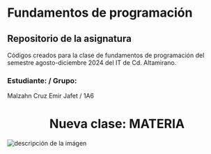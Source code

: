 # Fundamentos de programación

## Repositorio de la asignatura 

Códigos creados para la clase de fundamentos de programación del semestre agosto-diciembre 2024 del IT de Cd. Altamirano.

### Estudiante: / Grupo:
Malzahn Cruz Emir Jafet / 1A6
<h1 align="center"> Nueva clase: MATERIA </h1>

![descripción de la imágen](https://elcodigoperfecto.blog/wp-content/uploads/2023/04/imagen-1.png)
